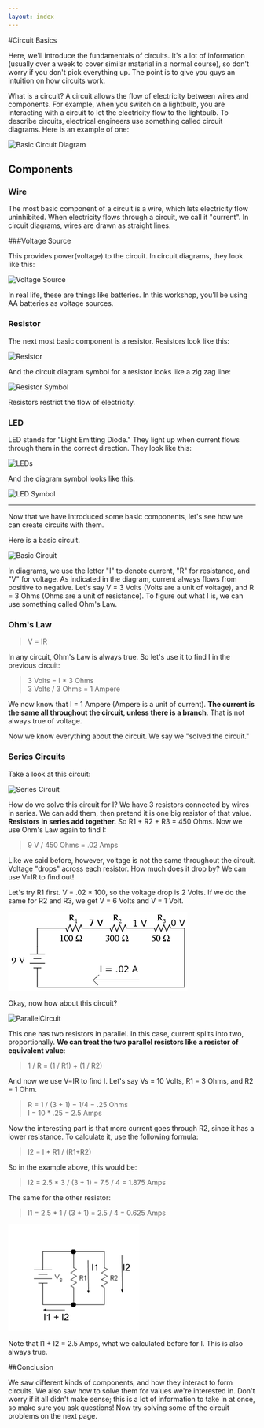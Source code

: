 ```yaml
---
layout: index
---
```


#Circuit Basics

Here, we'll introduce the fundamentals of circuits. It's a lot of information (usually over a week to cover similar material in a normal course), so don't worry if you don't pick everything up. The point is to give you guys an intuition on how circuits work.

What is a circuit? A circuit allows the flow of electricity between wires and components. For example, when you switch on a lightbulb, you are interacting with a circuit to let the electricity flow to the lightbulb. To describe circuits, electrical engineers use something called circuit diagrams. Here is an example of one:

![Basic Circuit Diagram](http://wikieducator.org/images/c/c3/Simple_circuit.gif)

## Components

### Wire

The most basic component of a circuit is a wire, which lets electricity flow uninhibited. When electricity flows through a circuit, we call it "current". In circuit diagrams, wires are drawn as straight lines.

###Voltage Source

This provides power(voltage) to the circuit. In circuit diagrams, they look like this:

![Voltage Source](http://8051expert.com/wp-content/uploads/2015/03/5.png) 

In real life, these are things like batteries. In this workshop, you'll be using AA batteries as voltage sources.

### Resistor

The next most basic component is a resistor. Resistors look like this:

![Resistor](https://cdn.sparkfun.com/assets/c/4/a/9/d/515c7a2bce395f653d000002.png)

And the circuit diagram symbol for a resistor looks like a zig zag line: 

![Resistor Symbol](https://electronicscomponents.files.wordpress.com/2014/03/resistor2.gif)

Resistors restrict the flow of electricity. 

### LED

LED stands for "Light Emitting Diode." They light up when current flows through them in the correct direction. They look like this:

![LEDs](http://www.dormgrow.com/media/wysiwyg/LightEmittingDiode.jpg)

And the diagram symbol looks like this:

![LED Symbol](http://www.wpclipart.com/signs_symbol/electrical/IEC_symbols/IEC_LED_Symbol.png)


____

Now that we have introduced some basic components, let's see how we can create circuits with them.

Here is a basic circuit.

![Basic Circuit](http://faculty.plattsburgh.edu/donald.slish/figures/Basiccircuit.gif)

In diagrams, we use the letter "I" to denote current, "R" for resistance, and "V" for voltage. As indicated in the diagram, current always flows from positive to negative. Let's say V = 3 Volts (Volts are a unit of voltage), and R = 3 Ohms (Ohms are a unit of resistance). To figure out what I is, we can use something called Ohm's Law.

### Ohm's Law

> V = IR

In any circuit, Ohm's Law is always true. So let's use it to find I in the previous circuit:

> 3 Volts = I * 3 Ohms  
> 3 Volts / 3 Ohms = 1 Ampere

We now know that I = 1 Ampere (Ampere is a unit of current). **The current is the same all throughout the circuit, unless there is a branch**. That is not always true of voltage.

Now we know everything about the circuit. We say we "solved the circuit."

### Series Circuits

Take a look at this circuit:

![Series Circuit](http://sub.allaboutcircuits.com/images/00098.png)

How do we solve this circuit for I? We have 3 resistors connected by wires in series. We can add them, then pretend it is one big resistor of that value. **Resistors in series add together.** So R1 + R2 + R3 = 450 Ohms. Now we use Ohm's Law again to find I:

> 9 V / 450 Ohms = .02 Amps

Like we said before, however, voltage is not the same throughout the circuit. Voltage "drops" across each resistor. How much does it drop by? We can use V=IR to find out!

Let's try R1 first. V = .02 * 100, so the voltage drop is 2 Volts. If we do the same for R2 and R3, we get V = 6 Volts and V = 1 Volt.

![SolvedSeries](images/solved_series.png)

Okay, now how about this circuit?

![ParallelCircuit](http://people.sinclair.edu/nickreeder/eet1150/PageArt/CircuitParallelConnect.gif)

This one has two resistors in parallel. In this case, current splits into two, proportionally. **We can treat the two parallel resistors like a resistor of equivalent value**:

> 1 / R = (1 / R1) + (1 / R2)

And now we use V=IR to find I. Let's say Vs = 10 Volts, R1 = 3 Ohms, and R2 = 1 Ohm. 

> R = 1 / (3 + 1) = 1/4 = .25 Ohms  
> I = 10 * .25 = 2.5 Amps

Now the interesting part is that more current goes through R2, since it has a lower resistance. To calculate it, use the following formula:

> I2 = I * R1 / (R1+R2)

So in the example above, this would be:

> I2 = 2.5 * 3 / (3 + 1) = 7.5 / 4 = 1.875 Amps

The same for the other resistor:

> I1 = 2.5 * 1 / (3 + 1) = 2.5 / 4 = 0.625 Amps

![Solved_parallel](images/solved_parallel.png)

Note that I1 + I2 = 2.5 Amps, what we calculated before for I. This is also always true. 

##Conclusion

We saw different kinds of components, and how they interact to form circuits. We also saw how to solve them for values we're interested in. Don't worry if it all didn't make sense; this is a lot of information to take in at once, so make sure you ask questions! Now try solving some of the circuit problems on the next page.